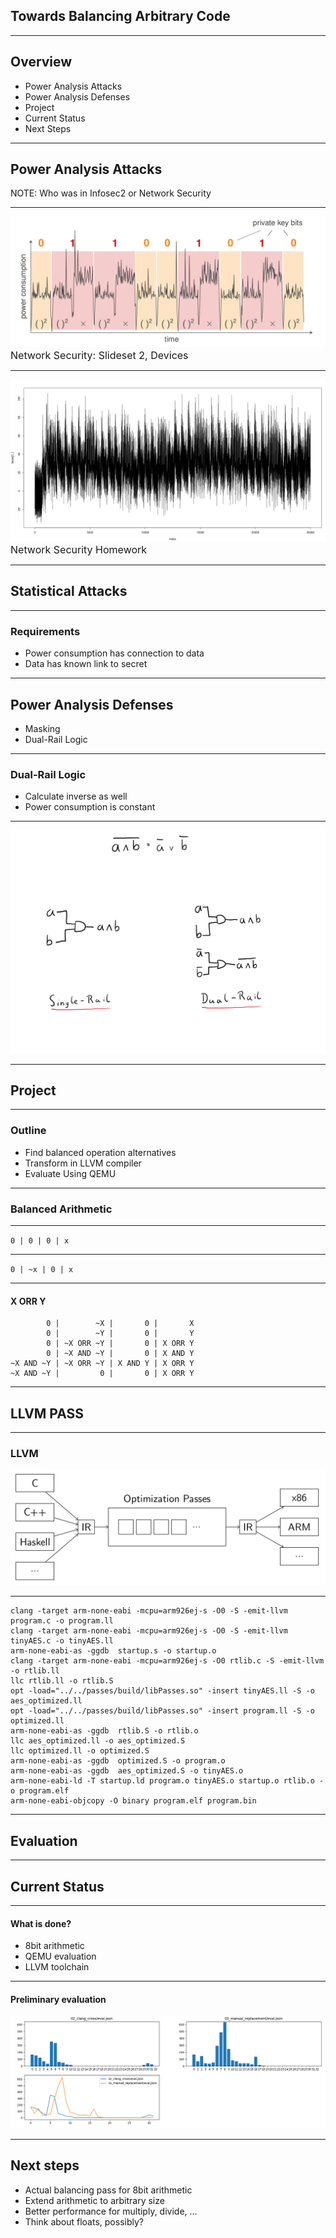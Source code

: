 <!--# Status Talk-->
## Towards Balancing Arbitrary Code

---

## Overview
- Power Analysis Attacks
- Power Analysis Defenses
- Project
- Current Status
- Next Steps

---

## Power Analysis Attacks

NOTE: Who was in Infosec2 or Network Security

----

![](./images/poweranalysis.png)
<span style="font-size:12pt;">Network Security: Slideset 2, Devices</span>

----

![](./images/trace.png)
<span style="font-size:12pt;">Network Security Homework</span>

----

## Statistical Attacks

----

### Requirements
- Power consumption has connection to data
- Data has known link to secret

---

## Power Analysis Defenses

- Masking
- Dual-Rail Logic

----

### Dual-Rail Logic
- Calculate inverse as well
- Power consumption is constant

----

![](./images/dual.png)

---

## Project

----

### Outline
- Find balanced operation alternatives
- Transform in LLVM compiler
- Evaluate Using QEMU

---

### Balanced Arithmetic

----

`0 | 0 | 0 | x`

----

`0 | ~x | 0 | x`

----

#### X ORR Y

```
        0 |        ~X |       0 |       X
        0 |        ~Y |       0 |       Y
        0 | ~X ORR ~Y |       0 | X ORR Y
        0 | ~X AND ~Y |       0 | X AND Y
~X AND ~Y | ~X ORR ~Y | X AND Y | X ORR Y
~X AND ~Y |         0 |       0 | X ORR Y
```

---

## LLVM PASS

----

### LLVM
![](./images/llvm.png)

----

```
clang -target arm-none-eabi -mcpu=arm926ej-s -O0 -S -emit-llvm program.c -o program.ll
clang -target arm-none-eabi -mcpu=arm926ej-s -O0 -S -emit-llvm tinyAES.c -o tinyAES.ll
arm-none-eabi-as -ggdb  startup.s -o startup.o
clang -target arm-none-eabi -mcpu=arm926ej-s -O0 rtlib.c -S -emit-llvm -o rtlib.ll
llc rtlib.ll -o rtlib.S
opt -load="../../passes/build/libPasses.so" -insert tinyAES.ll -S -o aes_optimized.ll
opt -load="../../passes/build/libPasses.so" -insert program.ll -S -o optimized.ll
arm-none-eabi-as -ggdb  rtlib.S -o rtlib.o
llc aes_optimized.ll -o aes_optimized.S
llc optimized.ll -o optimized.S
arm-none-eabi-as -ggdb  optimized.S -o program.o
arm-none-eabi-as -ggdb  aes_optimized.S -o tinyAES.o
arm-none-eabi-ld -T startup.ld program.o tinyAES.o startup.o rtlib.o -o program.elf
arm-none-eabi-objcopy -O binary program.elf program.bin
```

---

## Evaluation

---

## Current Status

----

#### What is done?
- 8bit arithmetic
- QEMU evaluation
- LLVM toolchain

----

#### Preliminary evaluation

![](./images/eval.png)

---

## Next steps
- Actual balancing pass for 8bit arithmetic
- Extend arithmetic to arbitrary size
- Better performance for multiply, divide, ...
- Think about floats, possibly?
